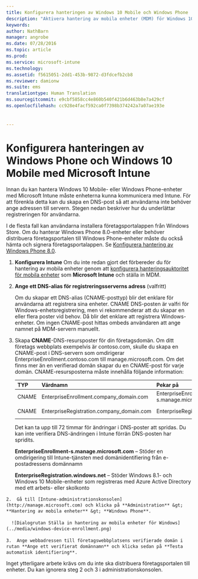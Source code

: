 ```yaml
---
title: Konfigurera hanteringen av Windows 10 Mobile och Windows Phone | Microsoft Intune
description: "Aktivera hantering av mobila enheter (MDM) för Windows 10 Mobile- eller Windows Phone-enheter med Microsoft Intune."
keywords: 
author: NathBarn
manager: angrobe
ms.date: 07/28/2016
ms.topic: article
ms.prod: 
ms.service: microsoft-intune
ms.technology: 
ms.assetid: f5615051-2dd1-453b-9872-d3fdcefb2cb8
ms.reviewer: damionw
ms.suite: ems
translationtype: Human Translation
ms.sourcegitcommit: e9cbf5858cc4e860b540f421b6d463b8e7a429cf
ms.openlocfilehash: cc928e4facf592ca0f7398b374242a7a07ae193e


---
```



# Konfigurera hanteringen av Windows Phone och Windows 10 Mobile med Microsoft Intune
Innan du kan hantera Windows 10 Mobile- eller Windows Phone-enheter med Microsoft Intune måste enheterna kunna kommunicera med Intune. För att förenkla detta kan du skapa en DNS-post så att användarna inte behöver ange adressen till servern. Stegen nedan beskriver hur du underlättar registreringen för användarna.  

I de flesta fall kan användarna installera företagsportalappen från Windows Store. Om du hanterar Windows Phone 8.0-enheter eller behöver distribuera företagsportalen till Windows Phone-enheter måste du också hämta och signera företagsportalappen. Se [Konfigurera hantering av Windows Phone 8.0](set-up-windows-phone-8.0-management-with-microsoft-intune.md).

1.  **Konfigurera Intune** Om du inte redan gjort det förbereder du för hantering av mobila enheter genom att [konfigurera hanteringsauktoritet för mobila enheter](get-ready-to-enroll-devices-in-microsoft-intune.md#set-mobile-device-management-authority) som **Microsoft Intune** och ställa in MDM.

2.  **Ange ett DNS-alias för registreringsserverns adress** (valfritt)

    Om du skapar ett DNS-alias (CNAME-posttyp) blir det enklare för användarna att registrera sina enheter. CNAME DNS-posten är valfri för Windows-enhetsregistrering, men vi rekommenderar att du skapar en eller flera poster vid behov. Då blir det enklare att registrera Windows-enheter. Om ingen CNAME-post hittas ombeds användaren att ange namnet på MDM-servern manuellt.

  1.  Skapa **CNAME**-DNS-resursposter för din företagsdomän. Om ditt företags webbplats exempelvis är contoso.com, skulle du skapa en CNAME-post i DNS-servern som omdirigerar EnterpriseEnrollment.contoso.com till manage.microsoft.com. Om det finns mer än en verifierad domän skapar du en CNAME-post för varje domän. CNAME-resursposterna måste innehålla följande information:

      |TYP|Värdnamn|Pekar på|TTL|
      |--------|-------------|-------------|-------|
      |CNAME|EnterpriseEnrollment.company_domain.com|EnterpriseEnrollment-s.manage.microsoft.com |1 timme|
      |CNAME|EnterpriseRegistration.company_domain.com|EnterpriseRegistration.windows.net|1 timme|

      Det kan ta upp till 72 timmar för ändringar i DNS-poster att spridas. Du kan inte verifiera DNS-ändringen i Intune förrän DNS-posten har spridits.

      **EnterpriseEnrollment-s.manage.microsoft.com** – Stöder en omdirigering till Intune-tjänsten med domänidentifiering från e-postadressens domännamn

      **EnterpriseRegistration.windows.net** – Stöder Windows 8.1- och Windows 10 Mobile-enheter som registreras med Azure Active Directory med ett arbets- eller skolkonto

    2.  Gå till [Intune-administrationskonsolen](http://manage.microsoft.com) och klicka på **Administration** &gt; **Hantering av mobila enheter** &gt; **Windows Phone**.

      ![Dialogrutan Ställa in hantering av mobila enheter för Windows](../media/windows-device-enrollment.png)

    3.  Ange webbadressen till företagswebbplatsens verifierade domän i rutan **Ange ett verifierat domännamn** och klicka sedan på **Testa automatisk identifiering**.



Inget ytterligare arbete krävs om du inte ska distribuera företagsportalen till enheter.  Du kan ignorera steg 2 och 3 i administrationskonsolen.



<!--HONumber=Jul16_HO4-->


